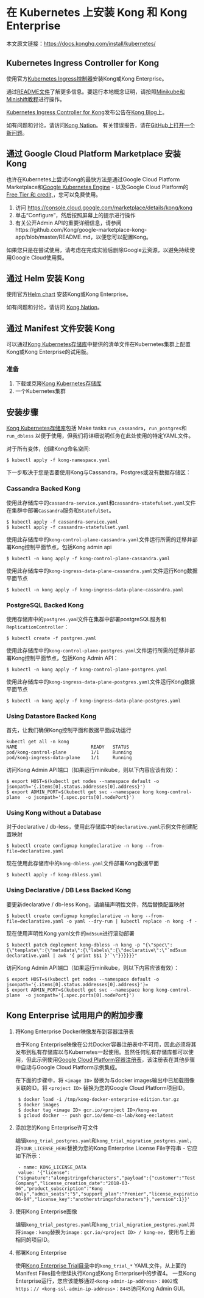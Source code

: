 # 在 Kubernetes 上安装 Kong 和 Kong Enterprise 

本文原文链接：https://docs.konghq.com/install/kubernetes/

## Kubernetes Ingress Controller for Kong

使用官方[Kubernetes Ingress控制器](https://github.com/Kong/kubernetes-ingress-controller)安装Kong或Kong Enterprise。

通过[README文件](https://github.com/Kong/kubernetes-ingress-controller/blob/master/README.md)了解更多信息。要运行本地概念证明，请按照[Minikube和Minishift教程](https://github.com/Kong/kubernetes-ingress-controller/tree/master/deploy)进行操作。

[Kubernetes Ingress Controller for Kong](https://konghq.com/blog/kubernetes-ingress-controller-for-kong/)发布公告在[Kong Blog](https://konghq.com/blog/)上。

如有问题和讨论，请访问[Kong Nation](https://discuss.konghq.com/c/kubernetes)。
有关错误报告，请在[GitHub上打开一个新问题](https://github.com/Kong/kubernetes-ingress-controller/issues)。

## 通过 Google Cloud Platform Marketplace 安装 Kong

也许在Kubernetes上尝试Kong的最快方法是通过Google Cloud Platform Marketplace和[Google Kubernetes Engine](https://cloud.google.com/kubernetes-engine/) - 以及Google Cloud Platform的[Free Tier 和 credit,](https://cloud.google.com/free/)，您可以免费使用。

1. 访问 https://console.cloud.google.com/marketplace/details/kong/kong
2. 单击“Configure”，然后按照屏幕上的提示进行操作
3. 有关公开Admin API的重要详细信息，请参阅https://github.com/Kong/google-marketplace-kong-app/blob/master/README.md，以便您可以配置Kong。

如果您只是在尝试使用，请考虑在完成实验后删除Google云资源，以避免持续使用Google Cloud使用费。

## 通过 Helm 安装 Kong

使用官方[Helm chart](https://hub.kubeapps.com/charts/stable/kong) 安装Kong或Kong Enterprise。

如有问题和讨论，请访问 [Kong Nation](https://discuss.konghq.com/c/kubernetes)。

## 通过 Manifest 文件安装 Kong

可以通过[Kong Kubernetes存储库](https://github.com/Kong/kong-dist-kubernetes/)中提供的清单文件在Kubernetes集群上配置Kong或Kong Enterprise的试用版。

### 准备

1. 下载或克隆[Kong Kubernetes存储库](https://github.com/Kong/kong-dist-kubernetes/)
2. 一个Kubernetes集群

## 安装步骤

[Kong Kubernetes存储库](https://github.com/Kong/kong-dist-kubernetes/)包括 Make tasks `run_cassandra`，`run_postgres`和`run_dbless` 以便于使用，但我们将详细说明任务在此处使用的特定YAML文件。

对于所有变体，创建Kong命名空间:
```
$ kubectl apply -f kong-namespace.yaml
```
下一步取决于您是否要使用Kong与Cassandra，Postgres或没有数据存储区：

### Cassandra Backed Kong

使用此存储库中的`cassandra-service.yaml`和`cassandra-statefulset.yaml`文件在集群中部署`Cassandra`服务和`StatefulSet`。
```
$ kubectl apply -f cassandra-service.yaml
$ kubectl apply -f cassandra-statefulset.yaml
```

使用此存储库中的`kong-control-plane-cassandra.yaml`文件运行所需的迁移并部署Kong控制平面节点，包括Kong admin api
```
$ kubectl -n kong apply -f kong-control-plane-cassandra.yaml
```

使用此存储库中的`kong-ingress-data-plane-cassandra.yaml`文件运行Kong数据平面节点
```
$ kubectl -n kong apply -f kong-ingress-data-plane-cassandra.yaml
```

### PostgreSQL Backed Kong

使用存储库中的`postgres.yam`l文件在集群中部署postgreSQL服务和`ReplicationController`：
```
$ kubectl create -f postgres.yaml
```
使用此存储库中的`kong-control-plane-postgres.yaml`文件运行所需的迁移并部署Kong控制平面节点，包括Kong Admin API：
```
$ kubectl -n kong apply -f kong-control-plane-postgres.yaml
```
使用此存储库中的`kong-ingress-data-plane-postgres.yaml`文件运行Kong数据平面节点
```
$ kubectl -n kong apply -f kong-ingress-data-plane-postgres.yaml
```

### Using Datastore Backed Kong

首先，让我们确保Kong控制平面和数据平面成功运行
```
kubectl get all -n kong
NAME                           READY   STATUS
pod/kong-control-plane         1/1     Running
pod/kong-ingress-data-plane    1/1     Running
```
访问Kong Admin API端口（如果运行minikube，则以下内容应该有效）：
```
$ export HOST=$(kubectl get nodes --namespace default -o jsonpath='{.items[0].status.addresses[0].address}')
$ export ADMIN_PORT=$(kubectl get svc --namespace kong kong-control-plane  -o jsonpath='{.spec.ports[0].nodePort}')
```

### Using Kong without a Database

对于declarative / db-less，使用此存储库中的`declarative.yaml`示例文件创建配置映射
```
$ kubectl create configmap kongdeclarative -n kong --from-file=declarative.yaml
```
现在使用此存储库中的`kong-dbless.yaml`文件部署Kong数据平面
```
$ kubectl apply -f kong-dbless.yaml
```

### Using Declarative / DB Less Backed Kong

要更新declarative / db-less Kong，请编辑声明性文件，然后替换配置映射
```
$ kubectl create configmap kongdeclarative -n kong --from-file=declarative.yaml -o yaml --dry-run | kubectl replace -n kong -f -
```
现在使用声明性Kong yaml文件的`md5sum`进行滚动部署
```
$ kubectl patch deployment kong-dbless -n kong -p "{\"spec\":{\"template\":{\"metadata\":{\"labels\":{\"declarative\":\"`md5sum declarative.yaml | awk '{ print $$1 }'`\"}}}}}}"
```
访问Kong Admin API端口（如果运行minikube，则以下内容应该有效）：
```
$ export HOST=$(kubectl get nodes --namespace default -o jsonpath='{.items[0].status.addresses[0].address}')=
$ export ADMIN_PORT=$(kubectl get svc --namespace kong kong-control-plane  -o jsonpath='{.spec.ports[0].nodePort}')
```

## Kong Enterprise 试用用户的附加步骤

1. 将Kong Enterprise Docker映像发布到容器注册表

    由于Kong Enterprise映像在公共Docker容器注册表中不可用，因此必须将其发布到私有存储库以与Kubernetes一起使用。虽然任何私有存储库都可以使用，但此示例使用[Google Cloud Platform容器注册表](https://cloud.google.com/container-registry/)，该注册表在其他步骤中自动与Google Cloud Platform示例集成。	
    
    在下面的步骤中，将 `<image ID>` 替换为与docker images输出中已加载图像关联的ID。将 `<project ID>` 替换为您的Google Cloud Platform项目ID。
    ```
     $ docker load -i /tmp/kong-docker-enterprise-edition.tar.gz
     $ docker images
     $ docker tag <image ID> gcr.io/<project ID>/kong-ee
     $ gcloud docker -- push gcr.io/demo-cs-lab/kong-ee:latest
    ```
    
2. 添加您的Kong Enterprise许可文件

    编辑`kong_trial_postgres.yaml`和`kong_trial_migration_postgres.yaml`，将`YOUR_LICENSE_HERE`替换为您的Kong Enterprise License File字符串 - 它应如下所示：
    ```
     - name: KONG_LICENSE_DATA
     value: '{"license":{"signature":"alongstringofcharacters","payload":{"customer":"Test Company","license_creation_date":"2018-03-06","product_subscription":"Kong Only","admin_seats":"5","support_plan":"Premier","license_expiration_date":"2018-06-04","license_key":"anotherstringofcharacters"},"version":1}}'
    ```
3. 使用Kong Enterprise图像

	编辑`kong_trial_postgres.yaml`和`kong_trial_migration_postgres.yaml`并将`image：kong`替换为`image：gcr.io/<project ID> / kong-ee`，使用与上面相同的项目ID。
    
    
4. 部署Kong Enterprise

	使用[Kong Enterprise Trial目录](https://github.com/Kong/kong-dist-kubernetes/tree/master/ee-trial)中的`kong_trial_*` YAML文件，从上面的Manifest Files指令继续执行Kong或Kong Enterprise中的步骤4。
    一旦Kong Enterprise运行，您应该能够通过`<kong-admin-ip-address>：8002`或`https：// <kong-ssl-admin-ip-address>：8445`访问Kong Admin GUI。


